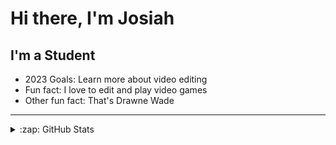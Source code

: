 # Hi there, I'm Josiah

## I'm a Student

- 2023 Goals: Learn more about video editing
- Fun fact: I love to edit and play video games
- Other fun fact: That's Drawne Wade

---
<details>
  <summary>:zap: GitHub Stats</summary>

  <img align="left" alt="codeSTACKr's GitHub Stats" src="https://github-readme-stats.vercel.app/api?username=JosiahHinkson&show_icons=true&hide_border=false&title_color=ff652f&icon_color=FFE400&bg_color=09131B&text_color=ffffff&border_color=0c1a25" />
